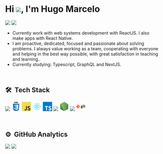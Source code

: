 <h1 align="left">Hi <img src="https://raw.githubusercontent.com/kaueMarques/kaueMarques/master/hi.gif" width="30px">, I'm Hugo Marcelo</h1>

<p align="center">
  
  [<img src="https://img.shields.io/badge/linkedin-%230077B5.svg?&style=for-the-badge&logo=linkedin&logoColor=white" />](https://www.linkedin.com/in/hugo-silva-dev/)
  [<img src="https://img.shields.io/badge/gmail-%23D14836.svg?&style=for-the-badge&logo=gmail&logoColor=white" />](mailto:hugomarcelo91@gmail.com)
</p>

- Currently work with web systems development with ReactJS. I also make apps with React Native.
- I am proactive, dedicated, focused and passionate about solving problems. I always value working as a team, cooperating with everyone and helping in the best way possible, with great satisfaction in teaching and learning..
- Currently studying: Typescript, GraphQL and NextJS.

<br>

## 🛠 &nbsp;Tech Stack

<code><img height="30" src="https://user-images.githubusercontent.com/25181517/192158954-f88b5814-d510-4564-b285-dff7d6400dad.png"></code>
<code><img height="30" src="https://raw.githubusercontent.com/github/explore/80688e429a7d4ef2fca1e82350fe8e3517d3494d/topics/css/css.png"></code>
<code><img height="30" src="https://raw.githubusercontent.com/github/explore/80688e429a7d4ef2fca1e82350fe8e3517d3494d/topics/javascript/javascript.png"></code>
<code><img height="30" src="https://raw.githubusercontent.com/github/explore/80688e429a7d4ef2fca1e82350fe8e3517d3494d/topics/react/react.png"></code>
<code><img height="30" src="https://raw.githubusercontent.com/github/explore/80688e429a7d4ef2fca1e82350fe8e3517d3494d/topics/typescript/typescript.png"></code>
<code><img height="30" src="https://user-images.githubusercontent.com/25181517/202896760-337261ed-ee92-4979-84c4-d4b829c7355d.png"></code>
<code><img height="30" src="https://raw.githubusercontent.com/github/explore/80688e429a7d4ef2fca1e82350fe8e3517d3494d/topics/nodejs/nodejs.png"></code>
<code><img height="30" src="https://github.com/marwin1991/profile-technology-icons/assets/136815194/519bfaf3-c242-431e-a269-876979f05574"></code>
<code><img height="30" src="https://raw.githubusercontent.com/github/explore/80688e429a7d4ef2fca1e82350fe8e3517d3494d/topics/git/git.png"></code>

<br>

## ⚙️ &nbsp;GitHub Analytics

<p align="left">
  <img width="530em" src="https://github-readme-stats.vercel.app/api?username=hugomarcelosilva&show_icons=true&theme=dracula&line_height=27">
  <img width="530em" src="https://github-readme-stats.vercel.app/api/top-langs/?username=hugomarcelosilva&hide=css,java,html&theme=dracula">
</p>


